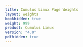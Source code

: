 ```yaml
---
title: Cumulus Linux Page Weights
layout: weights
bookhidden: true
weight: 999
product: Cumulus Linux
version: "4.0"
pdfhidden: true
---
```


